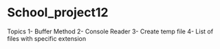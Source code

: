# School_project12

Topics
1- Buffer Method
2- Console Reader
3- Create temp file
4- List of files with specific extension
